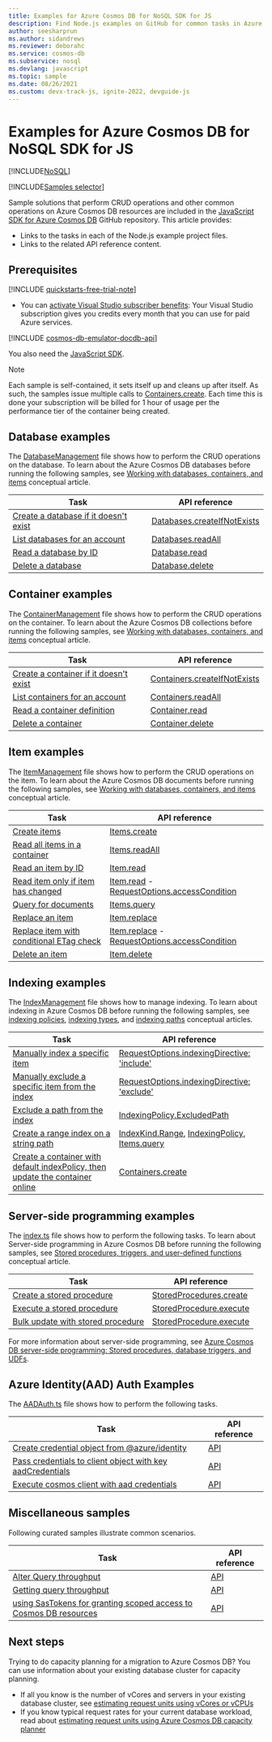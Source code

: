 ```yaml
---
title: Examples for Azure Cosmos DB for NoSQL SDK for JS
description: Find Node.js examples on GitHub for common tasks in Azure Cosmos DB, including CRUD operations.
author: seesharprun
ms.author: sidandrews
ms.reviewer: deborahc
ms.service: cosmos-db
ms.subservice: nosql
ms.devlang: javascript
ms.topic: sample
ms.date: 08/26/2021
ms.custom: devx-track-js, ignite-2022, devguide-js
---
```


# Examples for Azure Cosmos DB for NoSQL SDK for JS

[!INCLUDE[NoSQL](../includes/appliesto-nosql.md)]

[!INCLUDE[Samples selector](includes/samples-selector.md)]

Sample solutions that perform CRUD operations and other common operations on Azure Cosmos DB resources are included in the [JavaScript SDK for Azure Cosmos DB](https://github.com/Azure/azure-sdk-for-js/tree/main/sdk/cosmosdb/cosmos/samples) GitHub repository. This article provides:

- Links to the tasks in each of the Node.js example project files.
- Links to the related API reference content.

## Prerequisites

[!INCLUDE [quickstarts-free-trial-note](../../../includes/quickstarts-free-trial-note.md)]

- You can [activate Visual Studio subscriber benefits](https://azure.microsoft.com/pricing/member-offers/msdn-benefits-details/?ref=microsoft.com&utm_source=microsoft.com&utm_medium=docs&utm_campaign=visualstudio): Your Visual Studio subscription gives you credits every month that you can use for paid Azure services.

[!INCLUDE [cosmos-db-emulator-docdb-api](../includes/cosmos-db-emulator-docdb-api.md)]

You also need the [JavaScript SDK](sdk-nodejs.md).

> [!NOTE]
> Each sample is self-contained, it sets itself up and cleans up after itself. As such, the samples issue multiple calls to [Containers.create](/javascript/api/%40azure/cosmos/containers). Each time this is done your subscription will be billed for 1 hour of usage per the performance tier of the container being created.

## Database examples

The [DatabaseManagement](https://github.com/Azure/azure-cosmos-js/blob/master/samples/DatabaseManagement.ts) file shows how to perform the CRUD operations on the database. To learn about the Azure Cosmos DB databases before running the following samples, see [Working with databases, containers, and items](../resource-model.md) conceptual article.

| Task                                                                                                                                                             | API reference                                                                                                             |
| ---------------------------------------------------------------------------------------------------------------------------------------------------------------- | ------------------------------------------------------------------------------------------------------------------------- |
| [Create a database if it doesn't exist](https://github.com/Azure/azure-sdk-for-js/blob/main/sdk/cosmosdb/cosmos/samples-dev/DatabaseManagement.ts#LL26C3-L27C63) | [Databases.createIfNotExists](/javascript/api/@azure/cosmos/databases#createifnotexists-databaserequest--requestoptions-) |
| [List databases for an account](https://github.com/Azure/azure-sdk-for-js/blob/main/sdk/cosmosdb/cosmos/samples-dev/DatabaseManagement.ts#L30-L31)               | [Databases.readAll](/javascript/api/@azure/cosmos/databases#readall-feedoptions-)                                         |
| [Read a database by ID](https://github.com/Azure/azure-sdk-for-js/blob/main/sdk/cosmosdb/cosmos/samples-dev/DatabaseManagement.ts#L34)                           | [Database.read](/javascript/api/@azure/cosmos/database#read-requestoptions-)                                              |
| [Delete a database](https://github.com/Azure/azure-sdk-for-js/blob/main/sdk/cosmosdb/cosmos/samples-dev/DatabaseManagement.ts#LL46C18-L46C18)                    | [Database.delete](/javascript/api/@azure/cosmos/database#delete-requestoptions-)                                          |

## Container examples

The [ContainerManagement](https://github.com/Azure/azure-cosmos-js/blob/master/samples/ContainerManagement.ts) file shows how to perform the CRUD operations on the container. To learn about the Azure Cosmos DB collections before running the following samples, see [Working with databases, containers, and items](../resource-model.md) conceptual article.

| Task                                                                                                                                                     | API reference                                                                                                                |
| -------------------------------------------------------------------------------------------------------------------------------------------------------- | ---------------------------------------------------------------------------------------------------------------------------- |
| [Create a container if it doesn't exist](https://github.com/Azure/azure-sdk-for-js/blob/main/sdk/cosmosdb/cosmos/samples-dev/ContainerManagement.ts#L27) | [Containers.createIfNotExists](/javascript/api/@azure/cosmos/containers#createifnotexists-containerrequest--requestoptions-) |
| [List containers for an account](https://github.com/Azure/azure-sdk-for-js/blob/main/sdk/cosmosdb/cosmos/samples-dev/ContainerManagement.ts#L30-L32)     | [Containers.readAll](/javascript/api/@azure/cosmos/containers#readall-feedoptions-)                                          |
| [Read a container definition](https://github.com/Azure/azure-sdk-for-js/blob/main/sdk/cosmosdb/cosmos/samples-dev/ContainerManagement.ts#L36-L37)        | [Container.read](/javascript/api/@azure/cosmos/container#read-requestoptions-)                                               |
| [Delete a container](https://github.com/Azure/azure-sdk-for-js/blob/main/sdk/cosmosdb/cosmos/samples-dev/ContainerManagement.ts#L42-L43)                 | [Container.delete](/javascript/api/@azure/cosmos/container#delete-requestoptions-)                                           |

## Item examples

The [ItemManagement](https://github.com/Azure/azure-cosmos-js/blob/master/samples/ItemManagement.ts) file shows how to perform the CRUD operations on the item. To learn about the Azure Cosmos DB documents before running the following samples, see [Working with databases, containers, and items](../resource-model.md) conceptual article.

| Task                                                                                                                                                        | API reference                                                                                                                                           |
| ----------------------------------------------------------------------------------------------------------------------------------------------------------- | ------------------------------------------------------------------------------------------------------------------------------------------------------- |
| [Create items](https://github.com/Azure/azure-sdk-for-js/blob/main/sdk/cosmosdb/cosmos/samples-dev/ItemManagement.ts#L33-L34)                               | [Items.create](/javascript/api/@azure/cosmos/items#create-t--requestoptions-)                                                                           |
| [Read all items in a container](https://github.com/Azure/azure-sdk-for-js/blob/main/sdk/cosmosdb/cosmos/samples-dev/ItemManagement.ts#L37)                  | [Items.readAll](/javascript/api/@azure/cosmos/items#readall-feedoptions-)                                                                               |
| [Read an item by ID](https://github.com/Azure/azure-sdk-for-js/blob/main/sdk/cosmosdb/cosmos/samples-dev/ItemManagement.ts#L46-L49)                         | [Item.read](/javascript/api/@azure/cosmos/item#read-requestoptions-)                                                                                    |
| [Read item only if item has changed](https://github.com/Azure/azure-sdk-for-js/blob/main/sdk/cosmosdb/cosmos/samples-dev/ItemManagement.ts#L51-L74)         | [Item.read](/javascript/api/%40azure/cosmos/item) - [RequestOptions.accessCondition](/javascript/api/%40azure/cosmos/requestoptions#accesscondition)    |
| [Query for documents](https://github.com/Azure/azure-sdk-for-js/blob/main/sdk/cosmosdb/cosmos/samples-dev/ItemManagement.ts#L76-L97)                        | [Items.query](/javascript/api/%40azure/cosmos/items)                                                                                                    |
| [Replace an item](https://github.com/Azure/azure-sdk-for-js/blob/main/sdk/cosmosdb/cosmos/samples-dev/ItemManagement.ts#L100-L118)                          | [Item.replace](/javascript/api/%40azure/cosmos/item)                                                                                                    |
| [Replace item with conditional ETag check](https://github.com/Azure/azure-sdk-for-js/blob/main/sdk/cosmosdb/cosmos/samples-dev/ItemManagement.ts#L127-L128) | [Item.replace](/javascript/api/%40azure/cosmos/item) - [RequestOptions.accessCondition](/javascript/api/%40azure/cosmos/requestoptions#accesscondition) |
| [Delete an item](https://github.com/Azure/azure-sdk-for-js/blob/main/sdk/cosmosdb/cosmos/samples-dev/ItemManagement.ts#L234-L235)                           | [Item.delete](/javascript/api/%40azure/cosmos/item)                                                                                                     |

## Indexing examples

The [IndexManagement](https://github.com/Azure/azure-sdk-for-js/blob/main/sdk/cosmosdb/cosmos/samples-dev/IndexManagement.ts) file shows how to manage indexing. To learn about indexing in Azure Cosmos DB before running the following samples, see [indexing policies](../index-policy.md), [indexing types](../index-overview.md#types-of-indexes), and [indexing paths](../index-policy.md#include-exclude-paths) conceptual articles.

| Task                                                                                                                                                                                            | API reference                                                                                                                                                                        |
| ----------------------------------------------------------------------------------------------------------------------------------------------------------------------------------------------- | ------------------------------------------------------------------------------------------------------------------------------------------------------------------------------------ |
| [Manually index a specific item](https://github.com/Azure/azure-sdk-for-js/blob/main/sdk/cosmosdb/cosmos/samples-dev/IndexManagement.ts#L71-L106)                                               | [RequestOptions.indexingDirective: 'include'](/javascript/api/%40azure/cosmos/requestoptions#indexingdirective)                                                                      |
| [Manually exclude a specific item from the index](https://github.com/Azure/azure-sdk-for-js/blob/main/sdk/cosmosdb/cosmos/samples-dev/IndexManagement.ts#L33-L69)                               | [RequestOptions.indexingDirective: 'exclude'](/javascript/api/%40azure/cosmos/requestoptions#indexingdirective)                                                                      |
| [Exclude a path from the index](https://github.com/Azure/azure-sdk-for-js/blob/main/sdk/cosmosdb/cosmos/samples-dev/IndexManagement.ts#L165-L237)                                               | [IndexingPolicy.ExcludedPath](/javascript/api/%40azure/cosmos/indexingpolicy#excludedpaths)                                                                                          |
| [Create a range index on a string path](https://github.com/Azure/azure-sdk-for-js/blob/main/sdk/cosmosdb/cosmos/samples-dev/IndexManagement.ts#L108-L163)                                       | [IndexKind.Range](/javascript/api/%40azure/cosmos/indexkind), [IndexingPolicy](/javascript/api/%40azure/cosmos/indexingpolicy), [Items.query](/javascript/api/%40azure/cosmos/items) |
| [Create a container with default indexPolicy, then update the container online](https://github.com/Azure/azure-sdk-for-js/blob/main/sdk/cosmosdb/cosmos/samples-dev/IndexManagement.ts#L27-L31) | [Containers.create](/javascript/api/%40azure/cosmos/containers)                                                                                                                      |

## Server-side programming examples

The [index.ts](https://github.com/Azure/azure-sdk-for-js/blob/main/sdk/cosmosdb/cosmos/samples-dev/ServerSideScripts.ts) file shows how to perform the following tasks. To learn about Server-side programming in Azure Cosmos DB before running the following samples, see [Stored procedures, triggers, and user-defined functions](stored-procedures-triggers-udfs.md) conceptual article.

| Task                                                                                                                                                     | API reference                                                               |
| -------------------------------------------------------------------------------------------------------------------------------------------------------- | --------------------------------------------------------------------------- |
| [Create a stored procedure](https://github.com/Azure/azure-sdk-for-js/blob/main/sdk/cosmosdb/cosmos/samples-dev/ServerSideScripts.ts#L117-L118)          | [StoredProcedures.create](/javascript/api/%40azure/cosmos/storedprocedures) |
| [Execute a stored procedure](https://github.com/Azure/azure-sdk-for-js/blob/main/sdk/cosmosdb/cosmos/samples-dev/ServerSideScripts.ts#L120-L121)         | [StoredProcedure.execute](/javascript/api/%40azure/cosmos/storedprocedure)  |
| [Bulk update with stored procedure](https://github.com/Azure/azure-sdk-for-js/blob/main/sdk/cosmosdb/cosmos/samples-dev/BulkUpdateWithSproc.ts#L70-L101) | [StoredProcedure.execute](/javascript/api/%40azure/cosmos/storedprocedure)  |

For more information about server-side programming, see [Azure Cosmos DB server-side programming: Stored procedures, database triggers, and UDFs](stored-procedures-triggers-udfs.md).

## Azure Identity(AAD) Auth Examples

The [AADAuth.ts](https://github.com/Azure/azure-sdk-for-js/blob/main/sdk/cosmosdb/cosmos/samples-dev/AADAuth.ts) file shows how to perform the following tasks.

| Task                                                                                                                                                                | API reference                                                                                                                                                     |
| ------------------------------------------------------------------------------------------------------------------------------------------------------------------- | ----------------------------------------------------------------------------------------------------------------------------------------------------------------- |
| [Create credential object from @azure/identity](https://github.com/Azure/azure-sdk-for-js/blob/main/sdk/cosmosdb/cosmos/samples-dev/AADAuth.ts#L23-L28)             | [API](https://learn.microsoft.com/en-us/javascript/api/@azure/identity/usernamepasswordcredential?view=azure-node-latest#constructors)                            |
| [Pass credentials to client object with key aadCredentials](https://github.com/Azure/azure-sdk-for-js/blob/main/sdk/cosmosdb/cosmos/samples-dev/AADAuth.ts#L29-L38) | [API](https://learn.microsoft.com/en-us/javascript/api/@azure/cosmos/cosmosclientoptions?view=azure-node-latest#@azure-cosmos-cosmosclientoptions-aadcredentials) |
| [Execute cosmos client with aad credentials](https://github.com/Azure/azure-sdk-for-js/blob/main/sdk/cosmosdb/cosmos/samples-dev/AADAuth.ts#L40-L52)                | [API](https://learn.microsoft.com/en-us/javascript/api/@azure/cosmos/databases#readall-feedoptions-)                                                              |

## Miscellaneous samples

Following curated samples illustrate common scenarios.

| Task                                                                                                                                                                     | API reference                                                                                                                                         |
| ------------------------------------------------------------------------------------------------------------------------------------------------------------------------ | ----------------------------------------------------------------------------------------------------------------------------------------------------- |
| [Alter Query throughput ](https://github.com/Azure/azure-sdk-for-js/blob/main/sdk/cosmosdb/cosmos/samples-dev/AlterQueryThroughput.ts#L40-L43)                           | [API](https://learn.microsoft.com/en-us/javascript/api/@azure/cosmos/offer?view=azure-node-latest#@azure-cosmos-offer-replace)                        |
| [Getting query throughput ](https://github.com/Azure/azure-sdk-for-js/blob/main/sdk/cosmosdb/cosmos/samples-dev/QueryThroughput.ts)                                      | [API](https://learn.microsoft.com/en-us/javascript/api/@azure/cosmos/queryiterator?view=azure-node-latest#@azure-cosmos-queryiterator-hasmoreresults) |
| [using SasTokens for granting scoped access to Cosmos DB resources](https://github.com/Azure/azure-sdk-for-js/blob/main/sdk/cosmosdb/cosmos/samples-dev/SasTokenAuth.ts) | [API](https://learn.microsoft.com/en-us/javascript/api/@azure/cosmos/?view=azure-node-latest#@azure-cosmos-createauthorizationsastoken)               |

## Next steps

Trying to do capacity planning for a migration to Azure Cosmos DB? You can use information about your existing database cluster for capacity planning.

- If all you know is the number of vCores and servers in your existing database cluster, see [estimating request units using vCores or vCPUs](../convert-vcore-to-request-unit.md)
- If you know typical request rates for your current database workload, read about [estimating request units using Azure Cosmos DB capacity planner](estimate-ru-with-capacity-planner.md)
